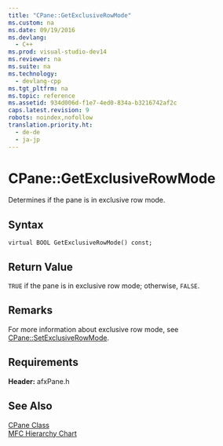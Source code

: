 ```yaml
---
title: "CPane::GetExclusiveRowMode"
ms.custom: na
ms.date: 09/19/2016
ms.devlang: 
  - C++
ms.prod: visual-studio-dev14
ms.reviewer: na
ms.suite: na
ms.technology: 
  - devlang-cpp
ms.tgt_pltfrm: na
ms.topic: reference
ms.assetid: 934d006d-f1e7-4ed0-834a-b3216742af2c
caps.latest.revision: 9
robots: noindex,nofollow
translation.priority.ht: 
  - de-de
  - ja-jp
---
```

# CPane::GetExclusiveRowMode
Determines if the pane is in exclusive row mode.  
  
## Syntax  
  
```  
virtual BOOL GetExclusiveRowMode() const;  
```  
  
## Return Value  
 `TRUE` if the pane is in exclusive row mode; otherwise, `FALSE`.  
  
## Remarks  
 For more information about exclusive row mode, see [CPane::SetExclusiveRowMode](../vs140/CPane--SetExclusiveRowMode.md).  
  
## Requirements  
 **Header:** afxPane.h  
  
## See Also  
 [CPane Class](../vs140/CPane-Class.md)   
 [MFC Hierarchy Chart](../vs140/Hierarchy-Chart.md)